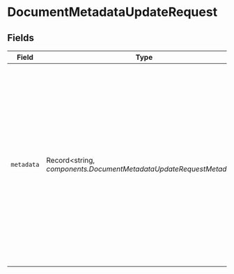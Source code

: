 # DocumentMetadataUpdateRequest


## Fields

| Field                                                                                                                                                                                                                                                                                                                                                                                                                                                                                                                                                                                                                                                                  | Type                                                                                                                                                                                                                                                                                                                                                                                                                                                                                                                                                                                                                                                                   | Required                                                                                                                                                                                                                                                                                                                                                                                                                                                                                                                                                                                                                                                               | Description                                                                                                                                                                                                                                                                                                                                                                                                                                                                                                                                                                                                                                                            | Example                                                                                                                                                                                                                                                                                                                                                                                                                                                                                                                                                                                                                                                                |
| ---------------------------------------------------------------------------------------------------------------------------------------------------------------------------------------------------------------------------------------------------------------------------------------------------------------------------------------------------------------------------------------------------------------------------------------------------------------------------------------------------------------------------------------------------------------------------------------------------------------------------------------------------------------------- | ---------------------------------------------------------------------------------------------------------------------------------------------------------------------------------------------------------------------------------------------------------------------------------------------------------------------------------------------------------------------------------------------------------------------------------------------------------------------------------------------------------------------------------------------------------------------------------------------------------------------------------------------------------------------- | ---------------------------------------------------------------------------------------------------------------------------------------------------------------------------------------------------------------------------------------------------------------------------------------------------------------------------------------------------------------------------------------------------------------------------------------------------------------------------------------------------------------------------------------------------------------------------------------------------------------------------------------------------------------------- | ---------------------------------------------------------------------------------------------------------------------------------------------------------------------------------------------------------------------------------------------------------------------------------------------------------------------------------------------------------------------------------------------------------------------------------------------------------------------------------------------------------------------------------------------------------------------------------------------------------------------------------------------------------------------- | ---------------------------------------------------------------------------------------------------------------------------------------------------------------------------------------------------------------------------------------------------------------------------------------------------------------------------------------------------------------------------------------------------------------------------------------------------------------------------------------------------------------------------------------------------------------------------------------------------------------------------------------------------------------------- |
| `metadata`                                                                                                                                                                                                                                                                                                                                                                                                                                                                                                                                                                                                                                                             | Record<string, *components.DocumentMetadataUpdateRequestMetadata*>                                                                                                                                                                                                                                                                                                                                                                                                                                                                                                                                                                                                     | :heavy_check_mark:                                                                                                                                                                                                                                                                                                                                                                                                                                                                                                                                                                                                                                                     | The metadata to update on the document. Performs a partial update of the document's metadata. Keys must be strings. Values may be strings, numbers, booleans, or lists of strings. Numbers may be integers or floating point and will be converted to 64 bit floating point. Keys set to `null` are deleted. 1000 total values are allowed, inclusive of existing metadata. Each item in an array counts towards the total. The following keys are reserved for internal use: `document_id`, `document_type`, `document_source`, `document_name`, `document_uploaded_at`, `__ragie__document_version_id`, `__ragie__chunk_size_chars`, `__ragie__chunk_overlap_chars`. | {<br/>"classified": "null (setting null deletes key from metadata)",<br/>"editors": [<br/>"Alice",<br/>"Bob"<br/>],<br/>"title": "declassified report",<br/>"updated_at": 1714491736216<br/>}                                                                                                                                                                                                                                                                                                                                                                                                                                                                          |
